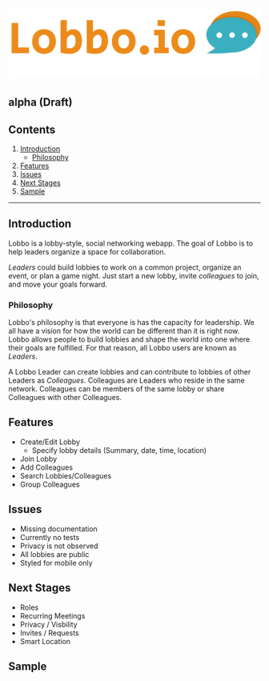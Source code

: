# ![Lobbo.io](images\home-logo.png)

## alpha (Draft)

## Contents

1. [Introduction](#introduction)
    - [Philosophy](#philosophy)
2. [Features](#features)
3. [Issues](#issues)
4. [Next Stages](#next-stages)
5. [Sample](#sample)

---

## Introduction

Lobbo is a lobby-style, social networking webapp. The goal of Lobbo is to help leaders organize a space for collaboration.

_Leaders_ could build lobbies to work on a common project, organize an event, or plan a game night. Just start a new lobby, invite _colleagues_ to join, and move your goals forward.

### **Philosophy**

Lobbo's philosophy is that everyone is has the capacity for leadership. We all have a vision for how the world can be different than it is right now. Lobbo allows people to build lobbies and shape the world into one where their goals are fulfilled. For that reason, all Lobbo users are known as _Leaders_.

A Lobbo Leader can create lobbies and can contribute to lobbies of other Leaders as _Colleagues_. Colleagues are Leaders who reside in the same network. Colleagues can be members of the same lobby or share Colleagues with other Colleagues.

## Features

-   Create/Edit Lobby
    -   Specify lobby details (Summary, date, time, location)
-   Join Lobby
-   Add Colleagues
-   Search Lobbies/Colleagues
-   Group Colleagues

## Issues

-   Missing documentation
-   Currently no tests
-   Privacy is not observed
-   All lobbies are public
-   Styled for mobile only

## Next Stages

-   Roles
-   Recurring Meetings
-   Privacy / Visbility
-   Invites / Requests
-   Smart Location

## Sample
